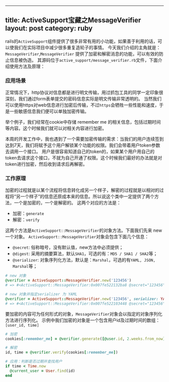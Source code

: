  ---
 title: ActiveSupport宝藏之MessageVerifier
 layout: post
 category: ruby
 ---

rails的`ActiveSupport`组件提供了很多非常有用的小功能，如果善于利用的话，可以使我们在实际项目中减少很多重复造轮子的事情。
今天我们介绍的主角就是：`MessageVerifier`,`MessageVerifier` 提供了加密和解密消息的功能，可以有效的防止信息被伪造。
其源码位于`active_support/message_verifier.rb`文件，下面介绍使用方法及原理：

### 应用场景

正常情况下，http协议对信息都是进行明文传输，用过抓包工具的同学一定印象很深刻，我们通过form表单提交的密码信息实际是明文传输非常透明的。
当然我们可以使用https对web信息进行加密后传输，不过`https`会牺牲一些性能和速度，于是一些敏感信息我们便可以单独加密传输。

举个例子，我们经常在cookie中存储 remember me 的相关信息，包括过期时间等内容。这个时候我们就可以对相关内容进行加密。

本周的开发工作中，我也遇到了一个需要加密传输的需求：当我们的用户连续签到达到7天，我们将赋予这个用户解锁某个功能的权限。我们会带着用户token参数去调用一个接口。
用户是很容易知道自己的token的，如果某个用户用自己的token去请求这个接口，不就为自己开通了权限。这个时候我们最好的办法就是对token进行加密，然后收到请求后再解密。

### 工作原理

加密的过程就是以某个流程将信息转化成另一个样子，解密的过程就是以相对的过程将“另一个样子”的信息还原成本来的信息。所以说这个类中一定提供了两个方法，一个是加密的，一个是解密的。
这两个对应的方法是：

- 加密：`generate`
- 解密：`verify`

这两个方法是`ActiveSupport::MessageVerifier`的对象方法。下面我们先来 new 一个对象。
`ActiveSupport::MessageVerifier`对象会包含下面几个信息：

- `@secret`: 俗称暗号，没有默认值，new方法中必须提供；
- `@digest`: 采用的摘要算法，默认`SHA1`，可选的有：`MD5 / SHA1 / SHA2`等；
- `@serializer`: 对象序列化方法，默认是：`Marshal`，可选的有`YAML, JSON, Marshal`等；

```ruby
# new 对象
@verifier = ActiveSupport::MessageVerifier.new('123456')
# => #<ActiveSupport::MessageVerifier:0x007fe522132ba8 @secret="123456", @digest="SHA1", @serializer=Marshal>

# new 对象并指定serializer 为 YAML
@verifier = ActiveSupport::MessageVerifier.new('123456', serializer: YAML)
# => #<ActiveSupport::MessageVerifier:0x007fe522103448 @secret="123456", @digest="SHA1", @serializer=Psych>
```

要加密的内容可为任何形式的对象，`MessageVerifier`对象会以指定的对象序列化方法进行序列化。
示例中我们加密的对象是一个包含用户id及过期时间的数组：`[user_id, time]`

```ruby
# 加密
cookies[:remember_me] = @verifier.generate([@user.id, 2.weeks.from_now])

# 解密
id, time = @verifier.verify(cookies[:remember_me])

# 应用：判断是否过期并查找用户
if time < Time.now
  @current_user = User.find(id)
end
```

